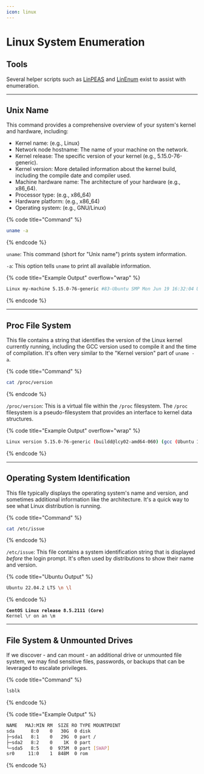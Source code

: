 ```yaml
---
icon: linux
---
```


# Linux System Enumeration

## Tools

Several helper scripts such as [LinPEAS](https://github.com/carlospolop/PEASS-ng/tree/master/linPEAS) and [LinEnum](https://github.com/rebootuser/LinEnum) exist to assist with enumeration.

***

## Unix Name

This command provides a comprehensive overview of your system's kernel and hardware, including:

* Kernel name: (e.g., Linux)
* Network node hostname: The name of your machine on the network.
* Kernel release: The specific version of your kernel (e.g., 5.15.0-76-generic).
* Kernel version: More detailed information about the kernel build, including the compile date and compiler used.
* Machine hardware name: The architecture of your hardware (e.g., x86\_64).
* Processor type: (e.g., x86\_64)
* Hardware platform: (e.g., x86\_64)
* Operating system: (e.g., GNU/Linux)

{% code title="Command" %}
```bash
uname -a
```
{% endcode %}

`uname`: This command (short for "Unix name") prints system information.

`-a`: This option tells `uname` to print all available information.

{% code title="Example Output" overflow="wrap" %}
```bash
Linux my-machine 5.15.0-76-generic #83-Ubuntu SMP Mon Jun 19 16:32:04 UTC 2023 x86_64 x86_64 x86_64 GNU/Linux
```
{% endcode %}

***

## Proc File System

This file contains a string that identifies the version of the Linux kernel currently running, including the GCC version used to compile it and the time of compilation. It's often very similar to the "Kernel version" part of `uname -a`.

{% code title="Command" %}
```bash
cat /proc/version
```
{% endcode %}

`/proc/version`: This is a virtual file within the `/proc` filesystem. The `/proc` filesystem is a pseudo-filesystem that provides an interface to kernel data structures.

{% code title="Example Output" overflow="wrap" %}
```bash
Linux version 5.15.0-76-generic (buildd@lcy02-amd64-060) (gcc (Ubuntu 11.3.0-1ubuntu1~22.04.1) 11.3.0, GNU ld (GNU Binutils for Ubuntu) 2.38) #83-Ubuntu SMP Mon Jun 19 16:32:04 UTC 2023
```
{% endcode %}

***

## Operating System Identification

This file typically displays the operating system's name and version, and sometimes additional information like the architecture. It's a quick way to see what Linux distribution is running.

{% code title="Command" %}
```bash
cat /etc/issue
```
{% endcode %}

`/etc/issue`: This file contains a system identification string that is displayed _before_ the login prompt. It's often used by distributions to show their name and version.

{% code title="Ubuntu Output" %}
```bash
Ubuntu 22.04.2 LTS \n \l
```
{% endcode %}

<pre class="language-bash" data-title="CentOS/RHEL Output"><code class="lang-bash"><strong>CentOS Linux release 8.5.2111 (Core)
</strong>Kernel \r on an \m
</code></pre>

***

## File System & Unmounted Drives

If we discover - and can mount - an additional drive or unmounted file system, we may find sensitive files, passwords, or backups that can be leveraged to escalate privileges.

{% code title="Command" %}
```bash
lsblk
```
{% endcode %}

{% code title="Example Output" %}
```bash
NAME   MAJ:MIN RM  SIZE RO TYPE MOUNTPOINT
sda      8:0    0   30G  0 disk 
├─sda1   8:1    0   29G  0 part /
├─sda2   8:2    0    1K  0 part 
└─sda5   8:5    0  975M  0 part [SWAP]
sr0     11:0    1  848M  0 rom  
```
{% endcode %}
